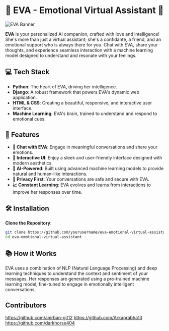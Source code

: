# 🌟 EVA - Emotional Virtual Assistant 🌟

![EVA Banner](https://via.placeholder.com/1000x300.png?text=EVA+-+Emotional+Virtual+Assistant)

**EVA** is your personalized AI companion, crafted with love and intelligence! She's more than just a virtual assistant; she's a confidante, a friend, and an emotional support who is always there for you. Chat with EVA, share your thoughts, and experience seamless interaction with a machine learning model designed to understand and resonate with your feelings.

## 💻 Tech Stack

- **Python**: The heart of EVA, driving her intelligence.
- **Django**: A robust framework that powers EVA's dynamic web application.
- **HTML & CSS**: Creating a beautiful, responsive, and interactive user interface.
- **Machine Learning**: EVA's brain, trained to understand and respond to emotional cues.

## 🚀 Features

- **💬 Chat with EVA**: Engage in meaningful conversations and share your emotions.
- **🎨 Interactive UI**: Enjoy a sleek and user-friendly interface designed with modern aesthetics.
- **🤖 AI-Powered**: Built using advanced machine learning models to provide natural and human-like interactions.
- **🔐 Privacy First**: Your conversations are safe and secure with EVA.
- **📈 Constant Learning**: EVA evolves and learns from interactions to improve her responses over time.

## 🛠️ Installation


 **Clone the Repository**:
   ```bash
   git clone https://github.com/yourusername/eva-emotional-virtual-assistant.git
   cd eva-emotional-virtual-assistant
```


## 📚 How it Works
EVA uses a combination of NLP (Natural Language Processing) and deep learning techniques to understand the context and sentiment of your messages. Her responses are generated using a pre-trained machine learning model, fine-tuned to engage in emotionally intelligent conversations.

## Contributors 
https://github.com/anirban-git12
https://github.com/Arkaprabha13
https://github.com/darkhorse404
